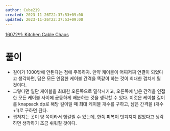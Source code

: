 ```yaml
---
author: Cube219
created: 2023-11-26T22:37:53+09:00
updated: 2023-11-26T22:37:53+09:00
---
```


[16072번: Kitchen Cable Chaos](https://www.acmicpc.net/problem/16072)

# 풀이

* 길이가 1000밖에 안된다는 점에 주목하자. 만약 케이블이 어찌저찌 연결이 되었다고 생각하면, 답은 모든 인접한 케이블 간격을 똑같이 하는 것이 최대한 겹치게 될 것이다.
* 그렇다면 일단 케이블을 최대한 오른쪽으로 밀착시키고, 오른쪽에 남은 간격을 인접한 모든 케이블 사이에 균등하게 배분하는 것을 생각할 수 있다. 이것은 케이블 길이를 knapsack dp로 해당 길이일 때 최대 케이블 개수를 구하고, 남은 간격을 (개수+1)로 구하면 된다.
* 겹쳐지는 곳이 양 쪽이라서 헷갈릴 수 있는데, 한쪽 피복이 벗겨지지 않았다고 생각하면 생각하기 조금 쉬워질 것이다.
